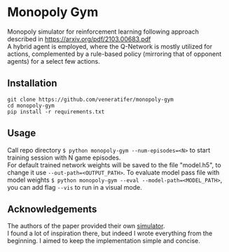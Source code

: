 # Monopoly Gym
Monopoly simulator for reinforcement learning following approach described in https://arxiv.org/pdf/2103.00683.pdf  
A hybrid agent is employed, where the Q-Network is mostly utilized for actions, complemented by a rule-based policy (mirroring that of opponent agents) for a select few actions.

## Installation
```shell
git clone https://github.com/veneratifer/monopoly-gym
cd monopoly-gym
pip install -r requirements.txt
```

## Usage
Call repo directory `$ python monopoly-gym --num-episodes=<N>` to start training session with N game episodes.  
For default trained network weights will be saved to the file "model.h5", to change it use `--out-path=<OUTPUT_PATH>`. To evaluate model pass file with model weights `$ python monopoly-gym --eval --model-path=<MODEL_PATH>`, you can add flag `--vis` to run in a visual mode.

## Acknowledgements
The authors of the paper provided their own [simulator](https://github.com/mayankkejriwal/GNOME-p3).    
I found a lot of inspiration there, but indeed I wrote everything from the beginning. I aimed to keep the implementation simple and concise.
